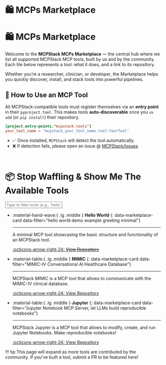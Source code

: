 # 🛍️ MCPs Marketplace
# 🛍️ MCPs Marketplace

Welcome to the **MCPStack MCPs Marketplace** — the central hub where we list all supported MCPStack MCP tools, built by us and by the community. Each tile below represents a tool: what it does, and a link to its repository.

Whether you’re a researcher, clinician, or developer, the Marketplace helps you quickly discover, install, and stack tools into powerful pipelines.

## 🚀 How to Use an MCP Tool

All MCPStack-compatible tools must register themselves via an **entry point** in their `pyproject.toml`.
This makes tools **auto-discoverable** once you `uv add` (or `pip install`) their repository.

```toml
[project.entry-points."mcpstack.tools"]
your_tool_name = "mcpstack_your_tool_name.tool:YourTool"
```

* ✅ Once installed, `MCPStack` will detect the tool automatically.
* ❌ If detection fails, please open an issue @ [MCPStack/Issues](https://github.com/MCP-Pipeline/MCPStack).

<br />

# 📦 Stop Waffling & Show Me The Available Tools


<input id="marketplace-filter-input"
       placeholder="Type to filter tools (e.g., 'hello', 'mimic', etc.)" />

<div class="grid cards" markdown>

-   :material-hand-wave:{ .lg .middle } __Hello World__
    {: data-marketplace-card data-filter="hello world demo example greeting minimal"}

    ---

    A minimal MCP tool showcasing the basic structure and functionality of an MCPStack tool.

    [:octicons-arrow-right-24: ~~View Repository~~](#)

-   :material-table:{ .lg .middle } __MIMIC__
    {: data-marketplace-card data-filter="MIMIC-IV Conversational AI Healthcare Database"}

    ---

    MCPStack MIMIC is a MCP tool that allows to communicate with the MIMIC-IV clinical database.


    [:octicons-arrow-right-24: View Repository](https://github.com/MCP-Pipeline/mcpstack-mimic)

-   :material-table:{ .lg .middle } __Jupyter__
    {: data-marketplace-card data-filter="Jupyter Notebook MCP Server, let LLMs build reproducible notebooks"}

    ---

    MCPStack Jupyter is a MCP tool that allows to modify, create, and run Jupyter Notebooks. Make reproducible notebooks!


    [:octicons-arrow-right-24: View Repository](https://github.com/MCP-Pipeline/mcpstack-jupyter)

</div>

!!! tip
    This page will expand as more tools are contributed by the community. If you’ve built a tool, submit a PR to be featured here!
